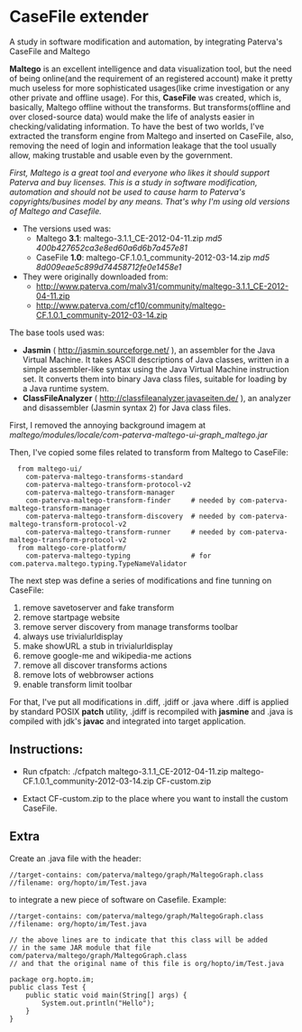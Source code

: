 # CaseFile extender
A study in software modification and automation, by integrating Paterva's CaseFile and Maltego

**Maltego** is an excellent intelligence and data visualization tool, but the need of being online(and the requirement of an registered account) make it pretty much useless for more sophisticated usages(like crime investigation or any other private and offline usage). For this, **CaseFile** was created, which is, basically, Maltego offline without the transforms. But transforms(offline and over closed-source data) would make the life of analysts easier in checking/validating information. To have the best of two worlds, I've extracted the transform engine from Maltego and inserted on CaseFile, also, removing the need of login and information leakage that the tool usually allow, making trustable and usable even by the government.

_First, Maltego is a great tool and everyone who likes it should support Paterva and buy licenses. This is a study in software modification, automation and should not be used to cause harm to Paterva's copyrights/busines model by any means. That's why I'm using old versions of Maltego and Casefile._

* The versions used was: 
  * Maltego **3.1**: maltego-3.1.1_CE-2012-04-11.zip *md5 400b427652ca3e8ed60a6d6b7a457e81*
  * CaseFile **1.0**: maltego-CF.1.0.1_community-2012-03-14.zip *md5 8d009eae5c899d74458712fe0e1458e1*
* They were originally downloaded from:
  * http://www.paterva.com/malv31/community/maltego-3.1.1_CE-2012-04-11.zip
  * http://www.paterva.com/cf10/community/maltego-CF.1.0.1_community-2012-03-14.zip

The base tools used was:
* **Jasmin** ( http://jasmin.sourceforge.net/ ), an assembler for the Java Virtual Machine. It takes ASCII descriptions of Java classes, written in a simple assembler-like syntax using the Java Virtual Machine instruction set. It converts them into binary Java class files, suitable for loading by a Java runtime system.
* **ClassFileAnalyzer** ( http://classfileanalyzer.javaseiten.de/ ), an analyzer and disassembler (Jasmin syntax 2) for Java class files. 

First, I removed the annoying background imagem at *maltego/modules/locale/com-paterva-maltego-ui-graph_maltego.jar*

Then, I've copied some files related to transform from Maltego to CaseFile:
```
  from maltego-ui/
    com-paterva-maltego-transforms-standard
    com-paterva-maltego-transform-protocol-v2
    com-paterva-maltego-transform-manager
    com-paterva-maltego-transform-finder     # needed by com-paterva-maltego-transform-manager
    com-paterva-maltego-transform-discovery  # needed by com-paterva-maltego-transform-protocol-v2
    com-paterva-maltego-transform-runner     # needed by com-paterva-maltego-transform-protocol-v2
  from maltego-core-platform/
    com-paterva-maltego-typing               # for com.paterva.maltego.typing.TypeNameValidator
```
The next step was define a series of modifications and fine tunning on CaseFile:
 1. remove savetoserver and fake transform
 2. remove startpage website
 3. remove server discovery from manage transforms toolbar
 4. always use trivialurldisplay
 5. make showURL a stub in trivialurldisplay
 6. remove google-me and wikipedia-me actions
 7. remove all discover transforms actions
 8. remove lots of webbrowser actions
 9. enable transform limit toolbar

For that, I've put all modifications in .diff, .jdiff or .java where .diff is applied by standard POSIX **patch** utility, .jdiff is recompiled with **jasmine** and .java is compiled with jdk's **javac** and integrated into target application.

## Instructions:
 * Run cfpatch:
    ./cfpatch maltego-3.1.1_CE-2012-04-11.zip maltego-CF.1.0.1_community-2012-03-14.zip CF-custom.zip

 * Extact CF-custom.zip to the place where you want to install the custom CaseFile.

## Extra

Create an .java file with the header:
```
//target-contains: com/paterva/maltego/graph/MaltegoGraph.class
//filename: org/hopto/im/Test.java
```
to integrate a new piece of software on Casefile. Example:
```
//target-contains: com/paterva/maltego/graph/MaltegoGraph.class
//filename: org/hopto/im/Test.java

// the above lines are to indicate that this class will be added
// in the same JAR module that file com/paterva/maltego/graph/MaltegoGraph.class
// and that the original name of this file is org/hopto/im/Test.java

package org.hopto.im;
public class Test {
    public static void main(String[] args) {
        System.out.println("Hello");
    }
}
```